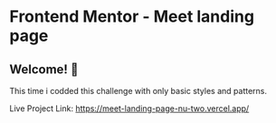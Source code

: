 # Frontend Mentor - Meet landing page

## Welcome! 👋

This time i codded this challenge with only basic styles and patterns.

Live Project Link: https://meet-landing-page-nu-two.vercel.app/
